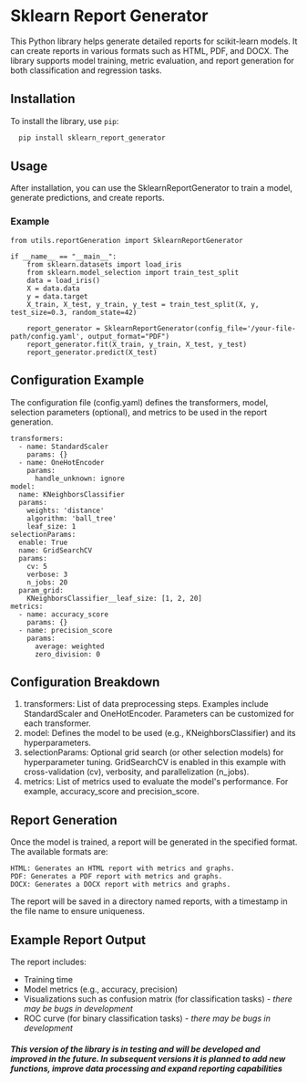 # Sklearn Report Generator

This Python library helps generate detailed reports for scikit-learn models. It can create reports in various formats such as HTML, PDF, and DOCX. The library supports model training, metric evaluation, and report generation for both classification and regression tasks.

## Installation

To install the library, use `pip`:

```bash
  pip install sklearn_report_generator
```

## Usage

After installation, you can use the SklearnReportGenerator to train a model, generate predictions, and create reports.

### Example
```commandline
from utils.reportGeneration import SklearnReportGenerator

if __name__ == "__main__":
    from sklearn.datasets import load_iris
    from sklearn.model_selection import train_test_split
    data = load_iris()
    X = data.data
    y = data.target
    X_train, X_test, y_train, y_test = train_test_split(X, y, test_size=0.3, random_state=42)

    report_generator = SklearnReportGenerator(config_file='/your-file-path/config.yaml', output_format="PDF")
    report_generator.fit(X_train, y_train, X_test, y_test)
    report_generator.predict(X_test)
```

## Configuration Example

The configuration file (config.yaml) defines the transformers, model, selection parameters (optional), and metrics to be used in the report generation.
```commandline
transformers:
  - name: StandardScaler
    params: {}
  - name: OneHotEncoder
    params:
      handle_unknown: ignore
model:
  name: KNeighborsClassifier
  params:
    weights: 'distance'
    algorithm: 'ball_tree'
    leaf_size: 1
selectionParams:
  enable: True
  name: GridSearchCV
  params:
    cv: 5
    verbose: 3
    n_jobs: 20
  param_grid:
    KNeighborsClassifier__leaf_size: [1, 2, 20]
metrics:
  - name: accuracy_score
    params: {}
  - name: precision_score
    params:
      average: weighted
      zero_division: 0
```

## Configuration Breakdown

1. transformers: List of data preprocessing steps. Examples include StandardScaler and OneHotEncoder. Parameters can be customized for each transformer.
2. model: Defines the model to be used (e.g., KNeighborsClassifier) and its hyperparameters.
3. selectionParams: Optional grid search (or other selection models) for hyperparameter tuning. GridSearchCV is enabled in this example with cross-validation (cv), verbosity, and parallelization (n_jobs).
4. metrics: List of metrics used to evaluate the model's performance. For example, accuracy_score and precision_score.

## Report Generation

Once the model is trained, a report will be generated in the specified format. The available formats are:

    HTML: Generates an HTML report with metrics and graphs.
    PDF: Generates a PDF report with metrics and graphs.
    DOCX: Generates a DOCX report with metrics and graphs.

The report will be saved in a directory named reports, with a timestamp in the file name to ensure uniqueness.

## Example Report Output

The report includes:

- Training time
- Model metrics (e.g., accuracy, precision)
- Visualizations such as confusion matrix (for classification tasks) - _there may be bugs in development_
- ROC curve (for binary classification tasks) - _there may be bugs in development_

#### _This version of the library is in testing and will be developed and improved in the future. In subsequent versions it is planned to add new functions, improve data processing and expand reporting capabilities_
